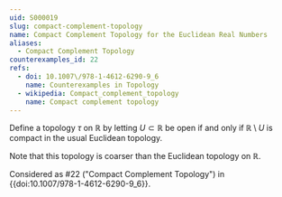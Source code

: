 ```yaml
---
uid: S000019
slug: compact-complement-topology
name: Compact Complement Topology for the Euclidean Real Numbers
aliases:
  - Compact Complement Topology
counterexamples_id: 22
refs:
  - doi: 10.1007\/978-1-4612-6290-9_6
    name: Counterexamples in Topology
  - wikipedia: Compact_complement_topology
    name: Compact complement topology
---
```

Define a topology $\tau$ on $\mathbb{R}$ by letting $U \subset \mathbb{R}$ be open if and only if $\mathbb{R} \setminus U$ is compact in the usual Euclidean topology.

Note that this topology is coarser than the Euclidean topology on $\mathbb{R}$.

Considered as #22 ("Compact Complement Topology")
in {{doi:10.1007\/978-1-4612-6290-9_6}}.

<!-- [[Proof of Topology]]
1) $U = \emptyset$ is open by definition. Now, allow $U = \mathbb{R}$. This implies $\mathbb{R} / \mathbb{R} = \emptyset$.

2) Let $A= \bigcup\limits^\infty_{i=1} U_i$ where $U_i \in \tau$. Note, $\mathbb{R} / A$ is bounded and closed. $\mathbb{R} / (\bigcup\limits^\infty_{i=1} U_i) = \bigcap\limits^\infty_{i=1} \mathbb{R}/U_i$. Since the compact sets are precisely the closed sets in this space, an arbitrary intersection of compact sets is compact, so each of these is compact by definition.

3) Let $A=\bigcap\limits_{i=1}^nU_i$ where $U_i \in \tau$. Note, $\mathbb{R} / A$ is bounded and closed. $\mathbb{R} / (\bigcap\limits^n_{i=1} U_i) = \bigcup\limits^\infty_{i=1} \mathbb{R}/U_i$. Each of these sets already has their limit points within them (closed). A finite union of compact sets is compact. -->
